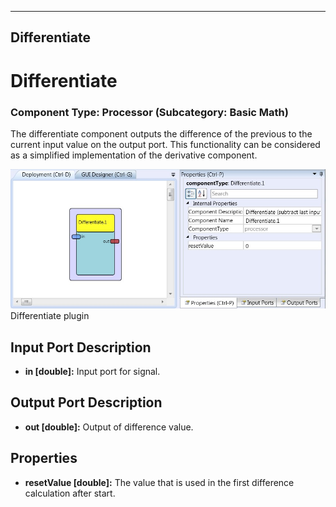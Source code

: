   
---
Differentiate
---

# Differentiate

### Component Type: Processor (Subcategory: Basic Math)

The differentiate component outputs the difference of the previous to the current input value on the output port. This functionality can be considered as a simplified implementation of the derivative component.

![Screenshot: Differentiate plugin](img/Differentiate.jpg "Screenshot: Differentiate plugin")  
Differentiate plugin

## Input Port Description

*   **in \[double\]:** Input port for signal.

## Output Port Description

*   **out \[double\]:** Output of difference value.

## Properties

*   **resetValue \[double\]:** The value that is used in the first difference calculation after start.